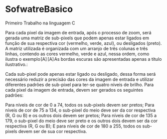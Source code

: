 # SofwatreBasico
Primeiro Trabalho na linguagem C

Para cada pixel da imagem de entrada, após o processo de zoom, será gerada uma matriz de sub-pixels que podem apenas estar ligados em função de sua respectiva cor (vermelho, verde, azul), ou desligados (preto). A matriz utilizada é organizada com um arranjo de três colunas e três linhas, contendo as cores vermelho, verde e azul, nessa ordem, como ilustra o exemplo [A]  [A] As bordas escuras são apresentadas apenas a título ilustrativo.:

Cada sub-pixel pode apenas estar ligado ou desligado, dessa forma será necessário reduzir a precisão das cores da imagem de entrada e utilizar diferentes padrões de sub-pixel para ter-se quatro níveis de brilho. Para cada pixel da imagem de entrada, devem ser gerados os seguintes padrões:

Para níveis de cor de 0 a 74, todos os sub-pixels devem ser pretos;
Para níveis de cor de 75 a 134, o sub-pixel do meio deve ser da cor respectiva (R, G ou B) e os outros dois devem ser pretos;
Para níveis de cor de 135 a 179, o sub-pixel do meio deve ser preto e os outros dois devem ser da cor respectiva (R, G ou B);
E para níveis de cor de 180 a 255, todos os sub-pixels devem ser de sua cor respectiva.
